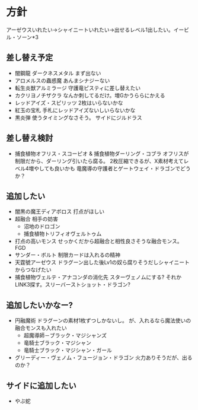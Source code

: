 # 方針
アーゼウスいれたい→シャイニートいれたい→出せるレベル1出したい。イービル・ソーン*3

## 差し替え予定
* 闇鋼龍 ダークネスメタル
まず出ない
* アロメルスの蟲惑魔
あんまシナジーない
* 転生炎獣アルミラージ
守護竜ピスティに差し替えたい
* カクリヨノチザクラ
なんか刺してるだけ。増Gかうららにかえる
* レッドアイズ・スピリッツ
2枚はいらないかな
* 紅玉の宝札
手札にレッドアイズないしいらないかな
* 黒炎弾
使うタイミングなさそう。
サイドにジルドラス

## 差し替え検討
* 捕食植物オフリス・スコーピオ & 捕食植物ダーリング・コブラ
オフリスが制限だから、ダーリング引いたら腐る。
2枚圧縮できるが、X素材考えてレベル4増やしても良いかも
竜魔導の守護者とゲートウェイ・ドラゴンでどうか？    

## 追加したい
* 闇黒の魔王ディアボロス
打点がほしい
* 超融合
相手の妨害
  * 沼地のドロゴン
  * 捕食植物トリフィオヴェルトゥム
* 打点の高いモンス
せっかくだから超融合と相性良さそうな融合モンス。FGD 
* サンダー・ボルト
制限カードは入れるの精神
* 天霆號アーゼウス
ドラグーン出した後Lv1の奴ら腐りそうだしシャイニートからつなげたい
* 捕食植物ヴェルテ・アナコンダの消化先
スターヴェノムにする? それかLINK3探す。スリーバーストショット・ドラゴン?

## 追加したいかなー?
* 円融魔術
ドラグーンの素材1枚ずつしかないし。
が、入れるなら魔法使いの融合モンスも入れたい
  * 超魔導師－ブラック・マジシャンズ
  * 竜騎士ブラック・マジシャン
  * 竜騎士ブラック・マジシャン・ガール
* グリーディー・ヴェノム・フュージョン・ドラゴン
火力ありそうだが、出るのか？

## サイドに追加したい
* やぶ蛇